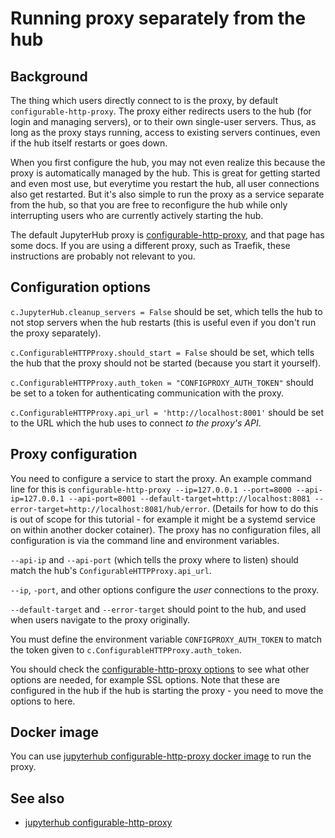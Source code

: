 # Running proxy separately from the hub


## Background

The thing which users directly connect to is the proxy, by default
`configurable-http-proxy`.  The proxy either redirects users to the
hub (for login and managing servers), or to their own single-user
servers.  Thus, as long as the proxy stays running, access to existing
servers continues, even if the hub itself restarts or goes down.

When you first configure the hub, you may not even realize this
because the proxy is automatically managed by the hub.  This is great
for getting started and even most use, but everytime you restart the
hub, all user connections also get restarted.  But it's also simple to
run the proxy as a service separate from the hub, so that you are free
to reconfigure the hub while only interrupting users who are currently
actively starting the hub.

The default JupyterHub proxy is
[configurable-http-proxy](https://github.com/jupyterhub/configurable-http-proxy),
and that page has some docs.  If you are using a different proxy, such
as Traefik, these instructions are probably not relevant to you.


## Configuration options

`c.JupyterHub.cleanup_servers = False` should be set, which tells the
hub to not stop servers when the hub restarts (this is useful even if
you don't run the proxy separately).

`c.ConfigurableHTTPProxy.should_start = False` should be set, which
tells the hub that the proxy should not be started (because you start
it yourself).

`c.ConfigurableHTTPProxy.auth_token = "CONFIGPROXY_AUTH_TOKEN"` should be set to a
token for authenticating communication with the proxy.

`c.ConfigurableHTTPProxy.api_url = 'http://localhost:8001'` should be
set to the URL which the hub uses to connect *to the proxy's API*.


## Proxy configuration

You need to configure a service to start the proxy.  An example
command line for this is `configurable-http-proxy --ip=127.0.0.1
--port=8000 --api-ip=127.0.0.1 --api-port=8001
--default-target=http://localhost:8081
--error-target=http://localhost:8081/hub/error`.  (Details for how to
do this is out of scope for this tutorial - for example it might be a
systemd service on within another docker cotainer).  The proxy has no
configuration files, all configuration is via the command line and
environment variables.

`--api-ip` and `--api-port` (which tells the proxy where to listen) should match the hub's `ConfigurableHTTPProxy.api_url`.

`--ip`, `-port`, and other options configure the *user* connections to the proxy.

`--default-target` and `--error-target` should point to the hub, and used when users navigate to the proxy originally.

You must define the environment variable `CONFIGPROXY_AUTH_TOKEN` to
match the token given to `c.ConfigurableHTTPProxy.auth_token`.

You should check the [configurable-http-proxy
options](https://github.com/jupyterhub/configurable-http-proxy) to see
what other options are needed, for example SSL options.  Note that
these are configured in the hub if the hub is starting the proxy - you
need to move the options to here.


## Docker image

You can use [jupyterhub configurable-http-proxy docker
image](https://hub.docker.com/r/jupyterhub/configurable-http-proxy/)
to run the proxy.


## See also

* [jupyterhub configurable-http-proxy](https://github.com/jupyterhub/configurable-http-proxy)
